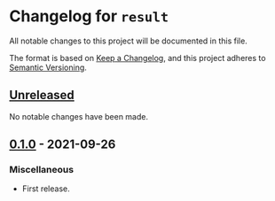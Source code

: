 # Changelog for `result`

All notable changes to this project will be documented in this file.

The format is based on [Keep a Changelog], and this project adheres to
[Semantic Versioning].

[Keep a Changelog]: https://keepachangelog.com/en/1.0.0/
[Semantic Versioning]: https://semver.org/


## [Unreleased](https://github.com/bbugyi200/result/compare/0.1.0...HEAD)

No notable changes have been made.

## [0.1.0](https://github.com/bbugyi200/result/releases/tag/0.1.0) - 2021-09-26

### Miscellaneous

* First release.
